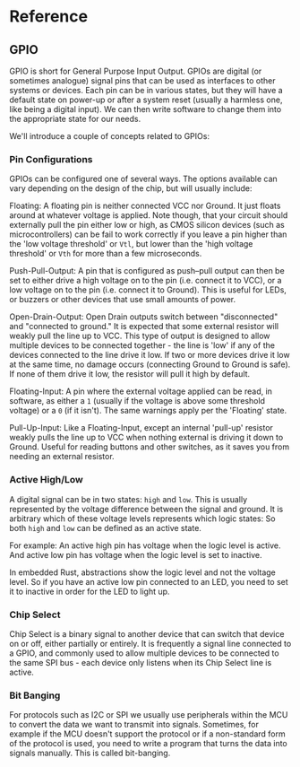 # Reference

## GPIO

GPIO is short for General Purpose Input Output. GPIOs are digital (or sometimes analogue) signal pins that can be used as interfaces to other systems or devices. Each pin can be in various states, but they will have a default state on power-up or after a system reset (usually a harmless one, like being a digital input). We can then write software to change them into the appropriate state for our needs.

We'll introduce a couple of concepts related to GPIOs:

### Pin Configurations

GPIOs can be configured one of several ways. The options available can vary depending on the design of the chip, but will usually include:

Floating: A floating pin is neither connected VCC nor Ground. It just floats around at whatever voltage is applied. Note though, that your circuit should externally pull the pin either low or high, as CMOS silicon devices (such as microcontrollers) can be fail to work correctly if you leave a pin higher than the 'low voltage threshold' or `Vtl`, but lower than the 'high voltage threshold' or `Vth` for more than a few microseconds.

Push-Pull-Output: A pin that is configured as push–pull output can then be set to either drive a high voltage on to the pin (i.e. connect it to VCC), or a low voltage on to the pin (i.e. connect it to Ground). This is useful for LEDs, or buzzers or other devices that use small amounts of power.

Open-Drain-Output: Open Drain outputs switch between "disconnected" and "connected to ground." It is expected that some external resistor will weakly pull the line up to VCC. This type of output is designed to allow multiple devices to be connected together - the line is 'low' if any of the devices connected to the line drive it low. If two or more devices drive it low at the same time, no damage occurs (connecting Ground to Ground is safe). If none of them drive it low, the resistor will pull it high by default.

Floating-Input: A pin where the external voltage applied can be read, in software, as either a `1` (usually if the voltage is above some threshold voltage) or a `0` (if it isn't). The same warnings apply per the 'Floating' state.

Pull-Up-Input: Like a Floating-Input, except an internal 'pull-up' resistor weakly pulls the line up to VCC when nothing external is driving it down to Ground. Useful for reading buttons and other switches, as it saves you from needing an external resistor.

### Active High/Low

A digital signal can be in two states: `high` and `low`. This is usually represented by the voltage difference between the signal and ground. It is arbitrary which of these voltage levels represents which logic states: So both `high` and `low` can be defined as an active state.

For example: An active high pin has voltage when the logic level is active. And active low pin has voltage when the logic level is set to inactive.

In embedded Rust, abstractions show the logic level and not the voltage level. So if you have an active low pin connected to an LED, you need to set it to inactive in order for the LED to light up.

### Chip Select

Chip Select is a binary signal to another device that can switch that device on or off, either partially or entirely. It is frequently a signal line connected to a GPIO, and commonly used to allow multiple devices to be connected to the same SPI bus - each device only listens when its Chip Select line is active.

### Bit Banging

For protocols such as I2C or SPI we usually use peripherals within the MCU to convert the data we want to transmit into signals. Sometimes, for example if the MCU doesn't support the protocol or if a non-standard form of the protocol is used, you need to write a program that turns the data into signals manually. This is called bit-banging.


